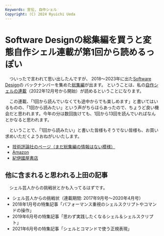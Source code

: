 ```yaml
---
Keywords: 宣伝, 自作シェル
Copyright: (C) 2024 Ryuichi Ueda
---
```


# Software Designの総集編を買うと変態自作シェル連載が第1回から読めるっぽい

　ついったで言われて思い出したんですが、
2018〜2023年に出た[Software Design](https://gihyo.jp/magazine/SD)の
バックナンバーを集めた[総集編](https://amzn.to/3ZH7PAa)が出ます。
ということは、私の[自作シェルの連載](https://b.ueda.tech/?page=sd_rusty_bash)（2022年12月号から開始）が読めるということになります。

　この連載、「1回から読んでいなくても途中からでも楽しめます」と書いてはいるものの、「1回から読みたい」という声がちらほらあったので、ちょうど良い機会だと思われます。今年の分は数回抜けても、1回から13回を読んでいればなんとかなると思われます。

　ということで、「1回から読みたい」と書いた皆様もそうでない皆様も、お買い求めいただくようおねがいいたします。


* [技術評論社のページ（まだ総集編の情報はない模様）](https://gihyo.jp/magazine/SD)
* [Amazon](https://amzn.to/3ZH7PAa)
* [紀伊國屋書店](https://www.kinokuniya.co.jp/f/dsg-01-9784297144715)


## 他に含まれると思われる上田の記事

　シェル芸人からの挑戦状とかも入ってるはずです。

* シェル芸人からの挑戦状（連載期間: 2017年9月号〜2020年4月号）
* 2018年1月号の特集記事「パフォーマンス重視のシェルスクリプトやコマンドの操作」
* 2019年6月号の特集記事「思わず実践したくなるシェル＆シェルスクリプト」
* 2021年6月号の特集記事「シェルとコマンドで使う正規表現」
